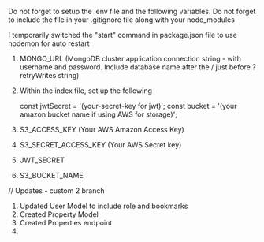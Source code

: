 Do not forget to setup the .env file and the following variables.
Do not forget to include the file in your .gitignore file along with your node_modules

I temporarily switched the "start" command in package.json file to use nodemon for auto restart

1.  MONGO_URL (MongoDB cluster application connection string - with username and password. Include database name after the / just before ?retryWrites string)
2.  Within the index file, set up the following

    const jwtSecret = '(your-secret-key for jwt)';
    const bucket = '(your amazon bucket name if using AWS for storage)';

3.  S3_ACCESS_KEY (Your AWS Amazon Access Key)
4.  S3_SECRET_ACCESS_KEY (Your AWS Secret key)
5.  JWT_SECRET
6.  S3_BUCKET_NAME


// Updates - custom 2 branch
1. Updated User Model to include role and bookmarks
2. Created Property Model
3. Created Properties endpoint
4. 